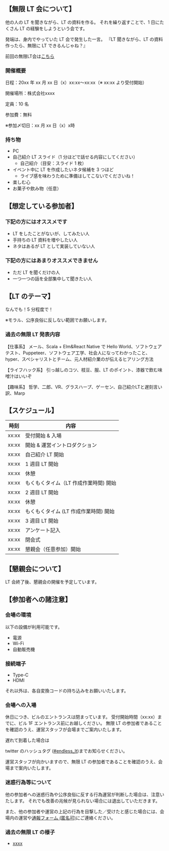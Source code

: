 ## 【無限 LT 会について】

他の人の LT を聞きながら、LT の資料を作る。
それを繰り返すことで、1 日にたくさん LT の経験をしようという会です。

発端は、身内でやっていた LT 会で発生した一言。
『LT 聞きながら、LT の資料作ったら、無限に LT できるんじゃね？』

<!-- TODO: ここのURL修正する -->
前回の無限LT会は[こちら](https://oysters.connpass.com/event/xxxx/)

### 開催概要

<!-- TODO: 全体的に修正する -->
日程：20xx 年 xx 月 xx 日（x）xx:xx〜xx:xx（※ xx:xx より受付開始）

開催場所：株式会社xxxx

定員：10 名

参加費：無料

※参加〆切日：xx 月 xx 日（x）x時

###  持ち物
 
- PC
- 自己紹介 LT スライド（1 分ほどで話せる内容にしてください）
    - 自己紹介（目安：スライド 1 枚）
- イベント中に LT を作成したいネタ候補を 3 つほど
    - ライブ感を味わうために準備はしてこないでくださいね！
- 楽しむ心
- お菓子や飲み物（任意）

## 【想定している参加者】

### 下記の方にはオススメです

- LT をしたことがないが、してみたい人
- 手持ちの LT 資料を増やしたい人
- ネタはあるが LT として実装していない人

### 下記の方にはあまりオススメできません

- ただ LT を聞くだけの人
- 一つ一つの話を全部集中して聞きたい人

## 【LT のテーマ】

なんでも！5 分程度で！

※モラル、公序良俗に反しない範囲でお願いします。

### 過去の無限 LT 発表内容

<!-- TODO: ここは都度更新したほうがよい？ -->
【仕事系】
メール、Scala + Elm&React Native で Hello World、ソフトウェアテスト、Puppeteer、ソフトウェア工学、社会人になってわかったこと、hyper、スペシャリストとチーム、元人材紹介業のが伝えるヒアリング方法

【ライフハック系】
引っ越しのコツ、枝豆、服、LT のポイント、漆器で飲む味噌汁はいいぞ

【趣味系】
哲学、二郎、VR、グラスハープ、ゲーセン、自己紹介LTと遅刻言い訳、Marp

## 【スケジュール】

<!-- TODO: 時刻の記入 -->
|時刻|内容|
|---|---|
|xx:xx|受付開始 & 入場|
|xx:xx|開始 & 運営イントロダクション|
|xx:xx|自己紹介 LT 開始|
|xx:xx|1 週目 LT 開始|
|xx:xx|休憩|
|xx:xx|もくもくタイム（LT 作成作業時間) 開始|
|xx:xx|2 週目 LT 開始|
|xx:xx|休憩|
|xx:xx|もくもくタイム (LT 作成作業時間) 開始|
|xx:xx|3 週目 LT 開始|
|xx:xx|アンケート記入|
|xx:xx|閉会式|
|xx:xx|懇親会（任意参加）開始|


## 【懇親会について】

LT 会終了後、懇親会の開催を予定しています。

<!-- TODO: 懇親会の詳細記入 -->

## 【参加者への諸注意】

### 会場の環境

以下の設備が利用可能です。

<!-- TODO: 実際の会場に合わせて修正 -->
- 電源
- Wi-Fi
- 自動販売機

### 接続端子

<!-- TODO: 実際の会場に合わせて修正 -->
- Type-C
- HDMI

それ以外は、各自変換コードの持ち込みをお願いいたします。

### 会場への入場

<!-- TODO: 実際の会場に合わせて修正（不要ならこのセクションを削除） -->
休日につき、ビルのエントランスは閉まっています。
受付開始時間（xx:xx）までに、ビル 1F エントランス前にお越しください。
無限 LT の参加者であることを確認のうえ、運営スタッフが会場までご案内いたします。

遅れて到着した場合は

twitter のハッシュタグ ([#endless_lt](https://twitter.com/hashtag/endless_lt))までお知らせください。

運営スタッフが向かいますので、無限 LT の参加者であることを確認のうえ、会場まで案内いたします。

### 迷惑行為等について

他の参加者への迷惑行為や公序良俗に反する行為運営が判断した場合は、注意いたします。
それでも改善の兆候が見られない場合には退出していただきます。

また、他の参加者や運営の上記の行為を目撃した／受けたと感じた場合には、会場内の運営や[通報フォーム (匿名可)](https://docs.google.com/forms/d/e/1FAIpQLSfzi_wLjubaxpS-iaT0fIjN8uOsKKZbgk6rpB1ApCjCtWrbPg/viewform)にご連絡ください。

### 過去の無限 LT の様子

<!-- TODO: 都度ブログや togetter まとめを掲載する -->
- [xxxx](xxxx)
